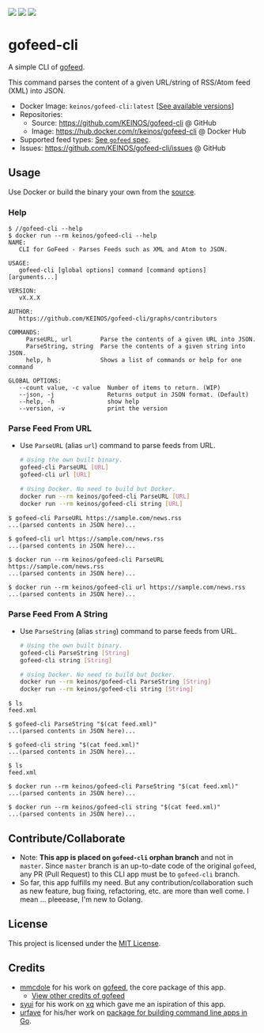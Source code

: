 [![](https://images.microbadger.com/badges/image/keinos/gofeed-cli.svg)](https://microbadger.com/images/keinos/gofeed-cli "View image info on microbadger.com") [![](https://img.shields.io/docker/cloud/automated/keinos/gofeed-cli.svg)](https://hub.docker.com/r/keinos/gofeed-cli "View on Docker Hub") [![](https://img.shields.io/docker/cloud/build/keinos/gofeed-cli.svg)](https://hub.docker.com/r/keinos/gofeed-cli/builds "View builds on Docker Hub")

# gofeed-cli

A simple CLI of [gofeed](https://github.com/mmcdole/gofeed).

This command parses the content of a given URL/string of RSS/Atom feed (XML) into JSON.

- Docker Image: `keinos/gofeed-cli:latest` [[See available versions](https://hub.docker.com/r/keinos/gofeed-cli/tags)]
- Repositories:
  - Source: https://github.com/KEINOS/gofeed-cli @ GitHub
  - Image: https://hub.docker.com/r/keinos/gofeed-cli @ Docker Hub
- Supported feed types: [See `gofeed` spec](https://github.com/mmcdole/gofeed#features).
- Issues: https://github.com/KEINOS/gofeed-cli/issues @ GitHub

## Usage

Use Docker or build the binary your own from the [source](https://github.com/KEINOS/gofeed-cli/tree/gofeed-cli/src).

### Help

```shellsession
$ //gofeed-cli --help
$ docker run --rm keinos/gofeed-cli --help
NAME:
   CLI for GoFeed - Parses Feeds such as XML and Atom to JSON.

USAGE:
   gofeed-cli [global options] command [command options] [arguments...]

VERSION:
   vX.X.X

AUTHOR:
   https://github.com/KEINOS/gofeed-cli/graphs/contributors

COMMANDS:
     ParseURL, url        Parse the contents of a given URL into JSON.
     ParseString, string  Parse the contents of a given string into JSON.
     help, h              Shows a list of commands or help for one command

GLOBAL OPTIONS:
   --count value, -c value  Number of items to return. (WIP)
   --json, -j               Returns output in JSON format. (Default)
   --help, -h               show help
   --version, -v            print the version
```

### Parse Feed From URL

- Use `ParseURL` (alias `url`) command to parse feeds from URL.

    ```bash
    # Using the own built binary.
    gofeed-cli ParseURL [URL]
    gofeed-cli url [URL]
    ```

    ```bash
    # Using Docker. No need to build but Docker.
    docker run --rm keinos/gofeed-cli ParseURL [URL]
    docker run --rm keinos/gofeed-cli string [URL]
    ```

```shellsession
$ gofeed-cli ParseURL https://sample.com/news.rss
...(parsed contents in JSON here)...

$ gofeed-cli url https://sample.com/news.rss
...(parsed contents in JSON here)...
```

```shellsession
$ docker run --rm keinos/gofeed-cli ParseURL https://sample.com/news.rss
...(parsed contents in JSON here)...

$ docker run --rm keinos/gofeed-cli url https://sample.com/news.rss
...(parsed contents in JSON here)...
```

### Parse Feed From A String

- Use `ParseString` (alias `string`) command to parse feeds from URL.

    ```bash
    # Using the own built binary.
    gofeed-cli ParseString [String]
    gofeed-cli string [String]
    ```

    ```bash
    # Using Docker. No need to build but Docker.
    docker run --rm keinos/gofeed-cli ParseString [String]
    docker run --rm keinos/gofeed-cli string [String]
    ```

```shellsession
$ ls
feed.xml

$ gofeed-cli ParseString "$(cat feed.xml)"
...(parsed contents in JSON here)...

$ gofeed-cli string "$(cat feed.xml)"
...(parsed contents in JSON here)...
```

```shellsession
$ ls
feed.xml

$ docker run --rm keinos/gofeed-cli ParseString "$(cat feed.xml)"
...(parsed contents in JSON here)...

$ docker run --rm keinos/gofeed-cli string "$(cat feed.xml)"
...(parsed contents in JSON here)...
```

## Contribute/Collaborate

- Note: **This app is placed on `gofeed-cli` orphan branch** and not in `master`. Since `master` branch is an up-to-date code of the original `gofeed`, any PR (Pull Request) to this CLI app must be to `gofeed-cli` branch.
- So far, this app fulfills my need. But any contribution/collaboration such as new feature, bug fixing, refactoring, etc. are more than well come. I mean ... pleeease, I'm new to Golang.

## License

This project is licensed under the [MIT License](https://KEINOS.github.io/gofeed-cli/master/LICENSE).

## Credits

* [mmcdole](https://github.com/mmcdole) for his work on [gofeed](https://github.com/mmcdole/gofeed), the core package of this app.
  * [View other credits of gofeed](https://github.com/mmcdole/gofeed#credits)
* [syui](https://github.com/syui) for his work on [xq](https://github.com/syui/xq) which gave me an ispiration of this app.
* [urfave](https://github.com/urfave) for his/her work on [package for building command line apps in Go](https://github.com/urfave/cli).
